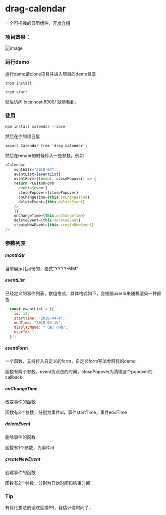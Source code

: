 # drag-calendar
一个可拖拽的日历组件，[开发介绍](https://juejin.im/post/5ac322876fb9a028c71ea27e)

### 项目效果：
![image](https://gw.alipayobjects.com/zos/rmsportal/vmcQNKFkrxJGuHghVWzs.gif)

### 运行demo
运行demo请clone项目并进入项目的demo目录

    tnpm install

    tnpm start

然后访问 localhost:8000/ 就能看到。

### 使用

    npm install calendar --save

然后在你的项目里

    import Calendar from 'drag-calendar';

然后在render的时候传入一些参数，例如

```javascript
<Calendar
    monthStr="2018-04"
    eventList={eventList}
    eventForm={(event, closePopover) => {
    return <CustomForm
      event={event}
      closePopover={closePopover}
      onChangeTime={this.onChangeTime}
      deleteEvent={this.deleteEvent}
    />
    }}
    onChangeTime={this.onChangeTime}
    deleteEvent={this.deleteEvent}
    createNewEvent={this.createNewEvent}
/>
```

### 参数列表
##### monthStr
当前展示几月份的，格式"YYYY-MM"

##### eventList
已经定义的事件列表，数组格式，具体格式如下，会根据userId来随机渲染一种颜色

```javascript
  const eventList = [{
    id: 12,
    startTime: "2018-04-4",
    endTime: "2018-04-15",
    displayName: "（主）小鹿",
    userId: 1,
  }];
```

##### eventForm
一个函数，支持传入自定义的form，自定义form写法参照我的demo

函数有两个参数，event为点击的时间，closePopover为清理这个popover的callback

##### onChangeTime
改变事件的函数

函数有3个参数，分别为事件id，事件startTime，事件endTime

##### deleteEvent
删除事件的函数

函数有1个参数，为事件id

##### createNewEvent
创建事件的函数

函数有2个参数，分别为开始时间和结束时间

### Tip
有优化想法的话欢迎提PR，我估计没时间了...